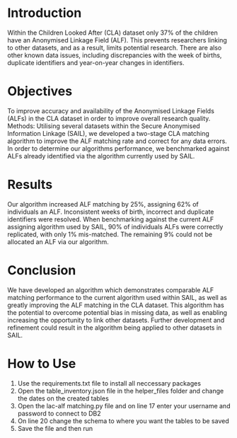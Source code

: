 # Introduction
Within the Children Looked After (CLA) dataset only 37% of the children have an Anonymised Linkage Field (ALF). This prevents researchers linking to other datasets, and as a result, limits potential research. There are also other known data issues, including discrepancies with the week of births, duplicate identifiers and year-on-year changes in identifiers. 

# Objectives
To improve accuracy and availability of the Anonymised Linkage Fields (ALFs) in the CLA dataset in order to improve overall research quality.
Methods: Utilising several datasets within the Secure Anonymised Information Linkage (SAIL), we developed a two-stage CLA matching algorithm to improve the ALF matching rate and correct for any data errors. In order to determine our algorithms performance, we benchmarked against ALFs already identified via the algorithm currently used by SAIL.

# Results
Our algorithm increased ALF matching by 25%, assigning 62% of individuals an ALF. Inconsistent weeks of birth, incorrect and duplicate identifiers were resolved. When benchmarking against the current ALF assigning algorithm used by SAIL, 90% of individuals ALFs were correctly replicated, with only 1% mis-matched. The remaining 9% could not be allocated an ALF via our algorithm. 

# Conclusion
We have developed an algorithm which demonstrates comparable ALF matching performance to the current algorithm used within SAIL, as well as greatly improving the ALF matching in the CLA dataset. This algorithm has the potential to overcome potential bias in missing data, as well as enabling increasing the opportunity to link other datasets. Further development and refinement could result in the algorithm being applied to other datasets in SAIL.

# How to Use 
1. Use the requirements.txt file to install all neccessary packages
2. Open the table_inventory.json file in the helper_files folder and change the dates on the created tables
3. Open the lac-alf matching.py file and on line 17 enter your username and password to connect to DB2 
4. On line 20 change the schema to where you want the tables to be saved 
5. Save the file and then run
